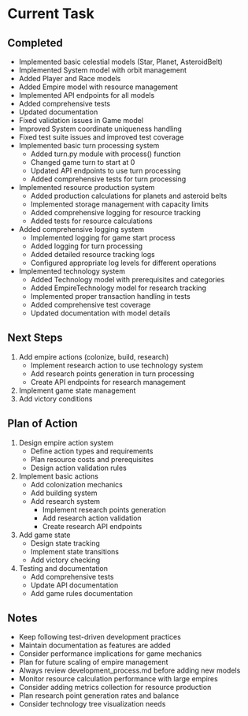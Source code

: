 # Current Task

## Completed
- Implemented basic celestial models (Star, Planet, AsteroidBelt)
- Implemented System model with orbit management
- Added Player and Race models
- Added Empire model with resource management
- Implemented API endpoints for all models
- Added comprehensive tests
- Updated documentation
- Fixed validation issues in Game model
- Improved System coordinate uniqueness handling
- Fixed test suite issues and improved test coverage
- Implemented basic turn processing system
  - Added turn.py module with process() function
  - Changed game turn to start at 0
  - Updated API endpoints to use turn processing
  - Added comprehensive tests for turn processing
- Implemented resource production system
  - Added production calculations for planets and asteroid belts
  - Implemented storage management with capacity limits
  - Added comprehensive logging for resource tracking
  - Added tests for resource calculations
- Added comprehensive logging system
  - Implemented logging for game start process
  - Added logging for turn processing
  - Added detailed resource tracking logs
  - Configured appropriate log levels for different operations
- Implemented technology system
  - Added Technology model with prerequisites and categories
  - Added EmpireTechnology model for research tracking
  - Implemented proper transaction handling in tests
  - Added comprehensive test coverage
  - Updated documentation with model details

## Next Steps
1. Add empire actions (colonize, build, research)
   - Implement research action to use technology system
   - Add research points generation in turn processing
   - Create API endpoints for research management
2. Implement game state management
3. Add victory conditions

## Plan of Action
1. Design empire action system
   - Define action types and requirements
   - Plan resource costs and prerequisites
   - Design action validation rules
2. Implement basic actions
   - Add colonization mechanics
   - Add building system
   - Add research system
     - Implement research points generation
     - Add research action validation
     - Create research API endpoints
3. Add game state
   - Design state tracking
   - Implement state transitions
   - Add victory checking
4. Testing and documentation
   - Add comprehensive tests
   - Update API documentation
   - Add game rules documentation

## Notes
- Keep following test-driven development practices
- Maintain documentation as features are added
- Consider performance implications for game mechanics
- Plan for future scaling of empire management
- Always review development_process.md before adding new models
- Monitor resource calculation performance with large empires
- Consider adding metrics collection for resource production
- Plan research point generation rates and balance
- Consider technology tree visualization needs 